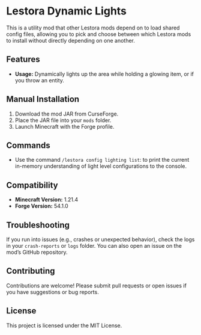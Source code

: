 # Lestora Dynamic Lights

This is a utility mod that other Lestora mods depend on to load shared config files, allowing you to pick and choose between which Lestora mods to install without directly depending on one another.

## Features
- **Usage:** Dynamically lights up the area while holding a glowing item, or if you throw an entity.

## Manual Installation
1. Download the mod JAR from CurseForge.
2. Place the JAR file into your `mods` folder.
3. Launch Minecraft with the Forge profile.

## Commands
- Use the command `/lestora config lighting list`: to print the current in-memory understanding of light level configurations to the console.

## Compatibility
- **Minecraft Version:** 1.21.4
- **Forge Version:** 54.1.0

## Troubleshooting
If you run into issues (e.g., crashes or unexpected behavior), check the logs in your `crash-reports` or `logs` folder. You can also open an issue on the mod’s GitHub repository.

## Contributing
Contributions are welcome! Please submit pull requests or open issues if you have suggestions or bug reports.

## License
This project is licensed under the MIT License.
